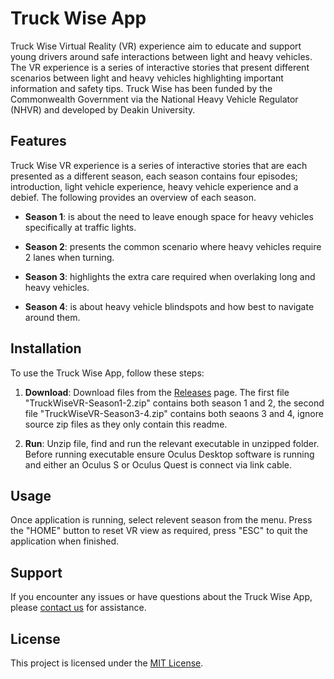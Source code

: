# Truck Wise App


Truck Wise Virtual Reality (VR) experience aim to educate and support young drivers around safe interactions between light and heavy vehicles. The VR experience is a series of interactive stories that present different scenarios between light and heavy vehicles highlighting important information and safety tips. Truck Wise has been funded by the Commonwealth Government via the National Heavy Vehicle Regulator (NHVR) and developed by Deakin University.

## Features

Truck Wise VR experience is a series of interactive stories that are each presented as a different season, each season contains four episodes; introduction, light vehicle experience, heavy vehicle experience and a debief. The following provides an overview of each season.

- **Season 1**: is about the need to leave enough space for heavy vehicles specifically at traffic lights.
  
- **Season 2**: presents the common scenario where heavy vehicles require 2 lanes when turning.

- **Season 3**: highlights the extra care required when overlaking long and heavy vehicles.

- **Season 4**: is about heavy vehicle blindspots and how best to navigate around them.

## Installation

To use the Truck Wise App, follow these steps:

1. **Download**: Download files from the [Releases](https://github.com/michael-mortimer/TruckWise/releases/tag/release) page. The first file "TruckWiseVR-Season1-2.zip" contains both season 1 and 2, the second file "TruckWiseVR-Season3-4.zip" contains both seaons 3 and 4, ignore source zip files as they only contain this readme.

3. **Run**: Unzip file, find and run the relevant executable in unzipped folder. Before running executable ensure Oculus Desktop software is running and either an Oculus S or Oculus Quest is connect via link cable.

## Usage

Once application is running, select relevent season from the menu. Press the "HOME" button to reset VR view as required, press "ESC" to quit the application when finished. 

## Support

If you encounter any issues or have questions about the Truck Wise App, please [contact us](mailto:cavemembers@deakin.edu.au) for assistance.

## License

This project is licensed under the [MIT License](LICENSE).
